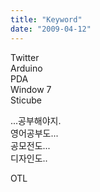```yaml
---
title: "Keyword"
date: "2009-04-12"
---
```


Twitter  
Arduino  
PDA  
Window 7  
Sticube  
  
...공부해야지.  
영어공부도...  
공모전도...  
디자인도..  
  
OTL
